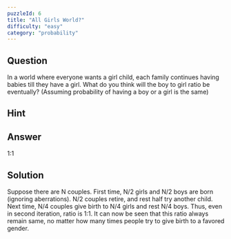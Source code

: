 ```yaml
---
puzzleId: 6
title: "All Girls World?"
difficulty: "easy"
category: "probability"
---
```


## Question
In a world where everyone wants a girl child, each family continues having babies till they have a girl. What do you think will the boy to girl ratio be eventually? (Assuming probability of having a boy or a girl is the same)

## Hint


## Answer
1:1

## Solution
Suppose there are N couples. First time, N/2 girls and N/2 boys are born (ignoring aberrations). N/2 couples retire, and rest half try another child. Next time, N/4 couples give birth to N/4 girls and rest N/4 boys. Thus, even in second iteration, ratio is 1:1. It can now be seen that this ratio always remain same, no matter how many times people try to give birth to a favored gender.
